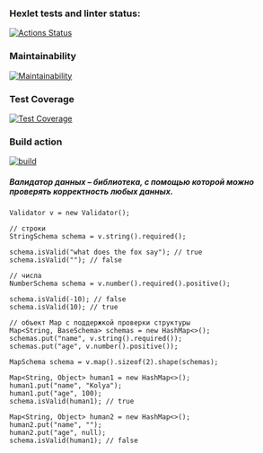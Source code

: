 ### Hexlet tests and linter status:
[![Actions Status](https://github.com/lightmonk1911/java-project-78/workflows/hexlet-check/badge.svg)](https://github.com/lightmonk1911/java-project-78/actions)
### Maintainability
[![Maintainability](https://api.codeclimate.com/v1/badges/a18388da4b689c6ed84e/maintainability)](https://codeclimate.com/github/lightmonk1911/java-project-78/maintainability)

### Test Coverage
[![Test Coverage](https://api.codeclimate.com/v1/badges/a18388da4b689c6ed84e/test_coverage)](https://codeclimate.com/github/lightmonk1911/java-project-78/test_coverage)

### Build action
[![build](https://github.com/lightmonk1911/java-project-78/actions/workflows/build.yml/badge.svg)](https://github.com/lightmonk1911/java-project-78/actions/workflows/build.yml)



##### Валидатор данных – библиотека, с помощью которой можно проверять корректность любых данных.
```
Validator v = new Validator();

// строки
StringSchema schema = v.string().required();

schema.isValid("what does the fox say"); // true
schema.isValid(""); // false

// числа
NumberSchema schema = v.number().required().positive();

schema.isValid(-10); // false
schema.isValid(10); // true

// объект Map с поддержкой проверки структуры
Map<String, BaseSchema> schemas = new HashMap<>();
schemas.put("name", v.string().required());
schemas.put("age", v.number().positive());

MapSchema schema = v.map().sizeof(2).shape(schemas);

Map<String, Object> human1 = new HashMap<>();
human1.put("name", "Kolya");
human1.put("age", 100);
schema.isValid(human1); // true

Map<String, Object> human2 = new HashMap<>();
human2.put("name", "");
human2.put("age", null);
schema.isValid(human1); // false
```